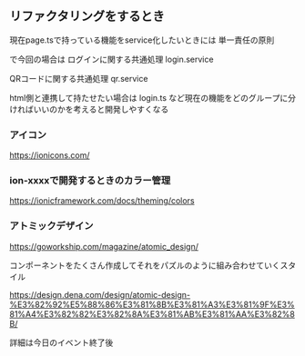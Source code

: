 ## リファクタリングをするとき
現在page.tsで持っている機能をservice化したいときには
単一責任の原則

で今回の場合は
ログインに関する共通処理
login.service

QRコードに関する共通処理
qr.service

html側と連携して持たせたい場合は
login.ts
など現在の機能をどのグループに分ければいいのかを考えると開発しやすくなる

### アイコン
https://ionicons.com/

### ion-xxxxで開発するときのカラー管理
https://ionicframework.com/docs/theming/colors

### アトミックデザイン

https://goworkship.com/magazine/atomic_design/

コンポーネントをたくさん作成してそれをパズルのように組み合わせていくスタイル

https://design.dena.com/design/atomic-design-%E3%82%92%E5%88%86%E3%81%8B%E3%81%A3%E3%81%9F%E3%81%A4%E3%82%82%E3%82%8A%E3%81%AB%E3%81%AA%E3%82%8B/

詳細は今日のイベント終了後

